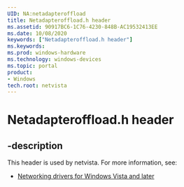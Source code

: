 ```yaml
---
UID: NA:netadapteroffload
title: Netadapteroffload.h header
ms.assetid: 90917BC6-1C76-4230-848B-AC19532413EE
ms.date: 10/08/2020
keywords: ["Netadapteroffload.h header"]
ms.keywords: 
ms.prod: windows-hardware
ms.technology: windows-devices
ms.topic: portal
product:
- Windows
tech.root: netvista
---
```


# Netadapteroffload.h header


## -description


This header is used by netvista. For more information, see:

- [Networking drivers for Windows Vista and later](../_netvista/index.md)
